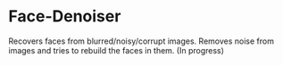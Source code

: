 # Face-Denoiser
Recovers faces from blurred/noisy/corrupt images. Removes noise from images and tries to rebuild the faces in them.
(In progress)
